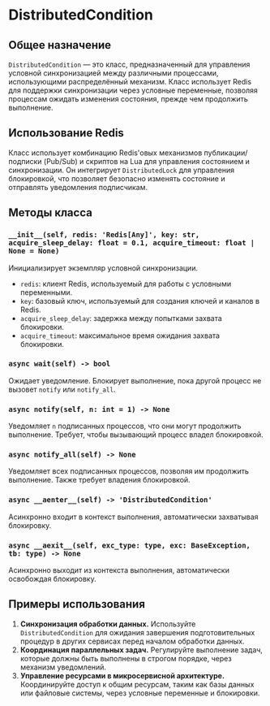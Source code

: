# DistributedCondition

## Общее назначение

`DistributedCondition` — это класс, предназначенный для управления условной синхронизацией между различными процессами,
использующими распределённый механизм. Класс использует Redis для поддержки синхронизации через условные переменные,
позволяя процессам ожидать изменения состояния, прежде чем продолжить выполнение.

## Использование Redis

Класс использует комбинацию Redis'овых механизмов публикации/подписки (Pub/Sub) и скриптов на Lua для управления
состоянием и синхронизации. Он интегрирует `DistributedLock` для управления блокировкой, что позволяет безопасно
изменять состояние и отправлять уведомления подписчикам.

## Методы класса

### `__init__(self, redis: 'Redis[Any]', key: str, acquire_sleep_delay: float = 0.1, acquire_timeout: float | None = None)`

Инициализирует экземпляр условной синхронизации.

- `redis`: клиент Redis, используемый для работы с условными переменными.
- `key`: базовый ключ, используемый для создания ключей и каналов в Redis.
- `acquire_sleep_delay`: задержка между попытками захвата блокировки.
- `acquire_timeout`: максимальное время ожидания захвата блокировки.

### `async wait(self) -> bool`

Ожидает уведомление. Блокирует выполнение, пока другой процесс не вызовет `notify` или `notify_all`.

### `async notify(self, n: int = 1) -> None`

Уведомляет `n` подписанных процессов, что они могут продолжить выполнение. Требует, чтобы вызывающий процесс владел
блокировкой.

### `async notify_all(self) -> None`

Уведомляет всех подписанных процессов, позволяя им продолжить выполнение. Также требует владения блокировкой.

### `async __aenter__(self) -> 'DistributedCondition'`

Асинхронно входит в контекст выполнения, автоматически захватывая блокировку.

### `async __aexit__(self, exc_type: type, exc: BaseException, tb: type) -> None`

Асинхронно выходит из контекста выполнения, автоматически освобождая блокировку.

## Примеры использования

1. **Синхронизация обработки данных.** Используйте `DistributedCondition` для ожидания завершения подготовительных
   процедур в других сервисах перед началом обработки данных.
2. **Координация параллельных задач.** Регулируйте выполнение задач, которые должны быть выполнены в строгом порядке,
   через механизм уведомлений.
3. **Управление ресурсами в микросервисной архитектуре.** Координируйте доступ к общим ресурсам, таким как базы данных
   или файловые системы, через условные переменные и блокировки.
